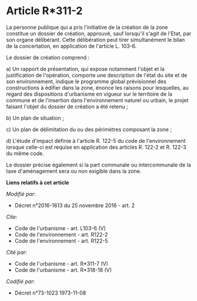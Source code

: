 # Article R*311-2

La personne publique qui a pris l'initiative de la création de la zone constitue un dossier de création, approuvé, sauf
lorsqu'il s'agit de l'Etat, par son organe délibérant. Cette délibération peut tirer simultanément le bilan de la
concertation, en application de l'article L. 103-6. 

Le dossier de création comprend : 

a) Un rapport de présentation, qui expose notamment l'objet et la justification de l'opération, comporte une description de
l'état du site et de son environnement, indique le programme global prévisionnel des constructions à édifier dans la zone,
énonce les raisons pour lesquelles, au regard des dispositions d'urbanisme en vigueur sur le territoire de la commune et de
l'insertion dans l'environnement naturel ou urbain, le projet faisant l'objet du dossier de création a été retenu ; 

b) Un plan de situation ; 

c) Un plan de délimitation du ou des périmètres composant la zone ; 

d) L'étude d'impact définie à l'article R. 122-5 du code de l'environnement lorsque celle-ci est requise en application des
articles R. 122-2 et R. 122-3 du même code. 

Le dossier précise également si la part communale ou intercommunale de la taxe d'aménagement sera ou non exigible dans la
zone.

**Liens relatifs à cet article**

_Modifié par_:

  - Décret n°2016-1613 du 25 novembre 2016 - art. 2

_Cite_:

  - Code de l'urbanisme - art. L103-6 (V)
  - Code de l'environnement - art. R122-2
  - Code de l'environnement - art. R122-5

_Cité par_:

  - Code de l'urbanisme - art. R*311-7 (V)
  - Code de l'urbanisme - art. R*318-18 (V)

_Codifié par_:

  - Décret n°73-1023 1973-11-08
